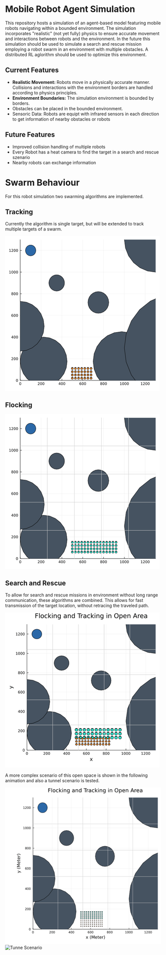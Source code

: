 # Mobile Robot Agent Simulation

This repository hosts a simulation of an agent-based model featuring mobile robots navigating within a bounded environment. The simulation incorporates "realistic" (not yet fully) physics to ensure accurate movement and interactions between robots and the environment. In the future this simulation should be used to simulate a search and rescue mission employing a robot swarm in an environment with multiple obstacles. A distributed RL aglorithm should be used to optimize this environment.

## Current Features

* **Realistic Movement:** Robots move in a physically accurate manner. Collisions and interactions with the environment borders are handled according to physics principles.
* **Environment Boundaries:** The simulation environment is bounded by borders.
* Obstacles can be placed in the bounded environment.
* Sensoric Data: Robots are equipt with infrared sensors in each direction to get information of nearby obstacles or robots


## Future Features

* Improved collision handling of multiple robots
* Every Robot has a heat camera to find the target in a search and rescue szenario
* Nearby robots can exchange information

# Swarm Behaviour

For this robot simulation two swarming algorithms are implemented.

## Tracking

Currently the algorithm is single target, but will be extended to track multiple targets of a swarm.

![Tracking Algorithm](results/tracking.gif)

## Flocking

![Flocking Algorithm](results/flocking.gif)

## Search and Rescue

To allow for search and rescue missions in environment without long range communication, these algorithms are combined. This allows for fast transmission of the target location, without retracing the traveled path.

![Flocking + Tracking Algorithm](results/combined_algorithms.gif)

A more complex scenario of this open space is shown in the following animation and also a tunnel scenario is tested.

![Open Space Scenario](results/open.gif)
![Tunne Scenario](results/tunnel.gif)